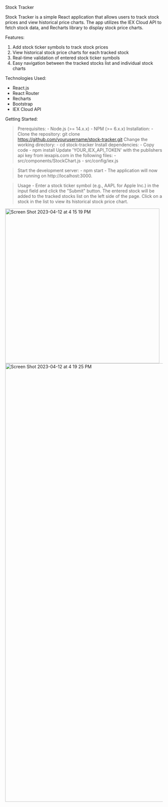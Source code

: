 Stock Tracker

Stock Tracker is a simple React application that allows users to track stock prices and view historical price charts. The app utilizes the IEX Cloud API to fetch stock data, and Recharts library to display stock price charts.

Features: 
1. Add stock ticker symbols to track stock prices
2. View historical stock price charts for each tracked stock
3. Real-time validation of entered stock ticker symbols
4. Easy navigation between the tracked stocks list and individual stock charts

Technologies Used: 

- React.js
- React Router
- Recharts
- Bootstrap
- IEX Cloud API

Getting Started: 
>Prerequisites:
    - Node.js (>= 14.x.x)
    - NPM (>= 6.x.x)
>Installation:
    - Clone the repository:
    git clone https://github.com/yourusername/stock-tracker.git
> Change the working directory:
    - cd stock-tracker
> Install dependencies:
    - Copy code
    - npm install
> Update 'YOUR_IEX_API_TOKEN' with the publishers api key from iexapis.com in the following files:
    - src/components/StockChart.js
    - src/config/iex.js


> Start the development server:
    - npm start
    - The application will now be running on http://localhost:3000.

> Usage
    - Enter a stock ticker symbol (e.g., AAPL for Apple Inc.) in the input field and click the "Submit" button.
    The entered stock will be added to the tracked stocks list on the left side of the page.
    Click on a stock in the list to view its historical stock price chart.
    
    
    
  <img width="493" alt="Screen Shot 2023-04-12 at 4 15 19 PM" src="https://user-images.githubusercontent.com/105238029/231614844-4b9f7ba7-7c1f-4d97-96c0-68b08ae0d09e.png"> 


<img width="1397" alt="Screen Shot 2023-04-12 at 4 19 25 PM" src="https://user-images.githubusercontent.com/105238029/231614876-e4390fc2-a7a8-483c-8acb-7676f1535e0d.png">


    
